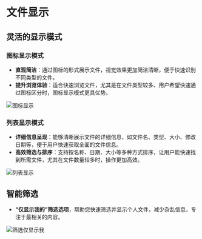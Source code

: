 # 文件显示

## 灵活的显示模式
### 图标显示模式
- **直观简洁**：通过图标的形式展示文件，视觉效果更加简洁清晰，便于快速识别不同类型的文件。
- **提升浏览体验**：适合快速浏览文件，尤其是在文件类型较多、用户希望快速通过图标区分时，图标显示模式更具优势。

![图标显示](https://via.placeholder.com/800x400.png)

### 列表显示模式
- **详细信息呈现**：能够清晰展示文件的详细信息，如文件名、类型、大小、修改日期等，便于用户快速获取全面的文件信息。
- **高效筛选与排序**：支持按名称、日期、大小等多种方式排序，让用户能快速找到所需文件，尤其在文件数量较多时，操作更加高效。

![列表显示](https://via.placeholder.com/800x400.png)

## 智能筛选
- **“仅显示我的”筛选选项**，帮助您快速筛选并显示个人文件，减少杂乱信息，专注于最相关的内容。

![筛选仅显示我](https://via.placeholder.com/800x400.png)

